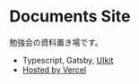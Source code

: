 # Documents Site

勉強会の資料置き場です。 

- Typescript, Gatsby, [UIkit](https://getuikit.com/)
- [Hosted by Vercel](https://sn42-documents.vercel.app/)